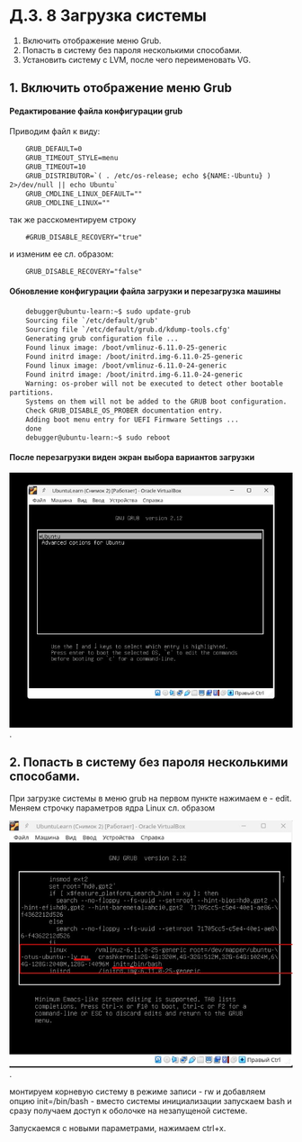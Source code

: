 # Д.З. 8 Загрузка системы
1. Включить отображение меню Grub.
2. Попасть в систему без пароля несколькими способами.
3. Установить систему с LVM, после чего переименовать VG.


## 1. Включить отображение меню Grub

#### Редактирование файла конфигурации grub
Приводим файл к виду:

        GRUB_DEFAULT=0
        GRUB_TIMEOUT_STYLE=menu
        GRUB_TIMEOUT=10
        GRUB_DISTRIBUTOR=`( . /etc/os-release; echo ${NAME:-Ubuntu} ) 2>/dev/null || echo Ubuntu`
        GRUB_CMDLINE_LINUX_DEFAULT=""
        GRUB_CMDLINE_LINUX=""

так же расскоментируем строку

        #GRUB_DISABLE_RECOVERY="true"
и изменим ее сл. образом:

        GRUB_DISABLE_RECOVERY="false"

#### Обновление конфигурации файла загрузки и перезагрузка машины

        debugger@ubuntu-learn:~$ sudo update-grub
        Sourcing file `/etc/default/grub'
        Sourcing file `/etc/default/grub.d/kdump-tools.cfg'
        Generating grub configuration file ...
        Found linux image: /boot/vmlinuz-6.11.0-25-generic
        Found initrd image: /boot/initrd.img-6.11.0-25-generic
        Found linux image: /boot/vmlinuz-6.11.0-24-generic
        Found initrd image: /boot/initrd.img-6.11.0-24-generic
        Warning: os-prober will not be executed to detect other bootable partitions.
        Systems on them will not be added to the GRUB boot configuration.
        Check GRUB_DISABLE_OS_PROBER documentation entry.
        Adding boot menu entry for UEFI Firmware Settings ...
        done
        debugger@ubuntu-learn:~$ sudo reboot

#### После перезагрузки виден экран выбора вариантов загрузки

![grub_boot](grub-menu.jpg).

## 2. Попасть в систему без пароля несколькими способами.

При загрузке системы в меню grub на первом пункте нажимаем e - edit.
Меняем строчку параметров ядра Linux сл. образом

![grub_boot](grub-menu-edit.jpg).

монтируем корневую систему в режиме записи - rw
и добавляем опцию init=/bin/bash - вместо системы инициализации запускаем bash
и сразу получаем доступ к оболочке на незапущеной системе.

Запускаемся с новыми параметрами, нажимаем ctrl+x.

